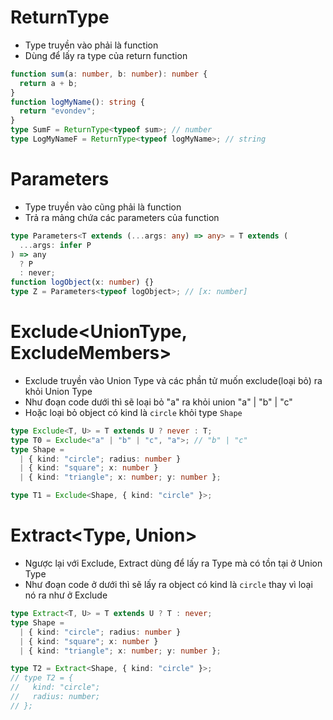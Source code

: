 # ReturnType<Type>

- Type truyền vào phải là function
- Dùng để lấy ra type của return function

```ts
function sum(a: number, b: number): number {
  return a + b;
}
function logMyName(): string {
  return "evondev";
}
type SumF = ReturnType<typeof sum>; // number
type LogMyNameF = ReturnType<typeof logMyName>; // string
```

# Parameters<Type>

- Type truyền vào cũng phải là function
- Trả ra mảng chứa các parameters của function

```ts
type Parameters<T extends (...args: any) => any> = T extends (
  ...args: infer P
) => any
  ? P
  : never;
function logObject(x: number) {}
type Z = Parameters<typeof logObject>; // [x: number]
```

# Exclude<UnionType, ExcludeMembers>

- Exclude truyền vào Union Type và các phần tử muốn exclude(loại bỏ) ra khỏi Union Type
- Như đoạn code dưới thì sẽ loại bỏ "a" ra khỏi union "a" | "b" | "c"
- Hoặc loại bỏ object có kind là `circle` khỏi type `Shape`

```ts
type Exclude<T, U> = T extends U ? never : T;
type T0 = Exclude<"a" | "b" | "c", "a">; // "b" | "c"
type Shape =
  | { kind: "circle"; radius: number }
  | { kind: "square"; x: number }
  | { kind: "triangle"; x: number; y: number };

type T1 = Exclude<Shape, { kind: "circle" }>;
```

# Extract<Type, Union>

- Ngược lại với Exclude, Extract dùng để lấy ra Type mà có tồn tại ở Union Type
- Như đoạn code ở dưới thì sẽ lấy ra object có kind là `circle` thay vì loại nó ra như ở Exclude

```ts
type Extract<T, U> = T extends U ? T : never;
type Shape =
  | { kind: "circle"; radius: number }
  | { kind: "square"; x: number }
  | { kind: "triangle"; x: number; y: number };

type T2 = Extract<Shape, { kind: "circle" }>;
// type T2 = {
//   kind: "circle";
//   radius: number;
// };
```
